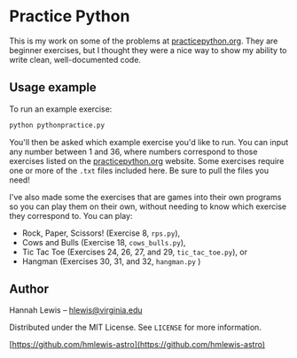 # Practice Python

This is my work on some of the problems at [practicepython.org](practicepython.org). They are beginner exercises, but I thought they were a nice way to show my ability to write clean, well-documented code.

## Usage example

To run an example exercise:

```sh
python pythonpractice.py
```
You'll then be asked which example exercise you'd like to run. You can input any number between 1 and 36, where numbers correspond to those exercises listed on the [practicepython.org](practicepython.org) website. Some exercises require one or more of the ``.txt`` files included here. Be sure to pull the files you need!

I've also made some the exercises that are games into their own programs so you can play them on their own, without needing to know which exercise they correspond to. You can play:

- Rock, Paper, Scissors! (Exercise 8, ``rps.py``),
- Cows and Bulls (Exercise 18, ``cows_bulls.py``),
- Tic Tac Toe (Exercises 24, 26, 27, and 29, ``tic_tac_toe.py``), or
- Hangman (Exercises 30, 31, and 32, ``hangman.py`` )

## Author

Hannah Lewis – hlewis@virginia.edu

Distributed under the MIT License. See ``LICENSE`` for more information.

[https://github.com/hmlewis-astro](https://github.com/hmlewis-astro)
